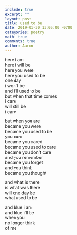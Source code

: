 ```yaml
---
include: true
excerpt: ""
layout: post
title: used to be
date: 2019-01-30 13:05:00 -0700
categories: poetry
math: true
comments: true
author: Aaron
---
```



here i am  
here i will be  
here you were  
here you used to be  
one day  
i won't be  
and i'll used to be  
but when that time comes  
i care  
will still be  
i care  

but when you are  
became you were  
became you used to be  
you care  
became you cared  
became you used to care  
became you don't care  
and you remember  
became you forget  
and you think  
became you thought  

and what is there  
is what was there  
will one day be  
what used to be  

and blue i am  
and blue i'll be  
when you  
no longer think  
of me